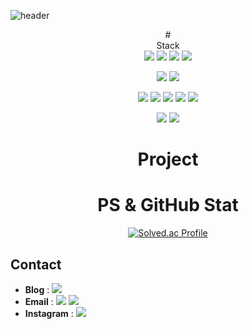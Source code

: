 ![header](https://capsule-render.vercel.app/api?type=waving&color=gradient&customColorList=12&height=250&section=header&text=Short&nbsp;Info&animation=fadeIn&20render&fontSize=60)
 <div align=center>
# <div align=center>Stack</div>
<div align=center><img src="https://img.shields.io/badge/Java-6DB33F?style=for-the-badge&logo=Java&logoColor=white">  <img src="https://img.shields.io/badge/Spring-6DB33F?style=for-the-badge&logo=Spring&logoColor=white"/> <img src="https://img.shields.io/badge/SpringBoot-6DB33F?style=for-the-badge&logo=SpringBoot&logoColor=white"/> <img src="https://img.shields.io/badge/Spring Security-6DB33F?style=for-the-badge&logo=Spring Security&logoColor=white"/>

<img src="https://img.shields.io/badge/Python-3776AB?style=for-the-badge&logo=Python&logoColor=yellow">  <img src="https://img.shields.io/badge/Django-092E20?style=for-the-badge&logo=Python&logoColor=white">  <br>

 <img src="https://img.shields.io/badge/amazons3-569A31?style=for-the-badge&logo=amazons3&logoColor=white">
 <img src="https://img.shields.io/badge/amazonrds-527FFF?style=for-the-badge&logo=amazonrds&logoColor=white">
 <img src="https://img.shields.io/badge/celery-37814A?style=for-the-badge&logo=celery&logoColor=white">
<img src="https://img.shields.io/badge/mysql-4479A1?style=for-the-badge&logo=mysql&logoColor=white">
 <img src="https://img.shields.io/badge/redis-DC382D?style=for-the-badge&logo=redis&logoColor=white">
  
 <img src="https://img.shields.io/badge/C++-00599C?style=for-the-badge&logo=Cplusplus&logoColor=white">  <img src="https://img.shields.io/badge/C-A8B9CC?style=for-the-badge&logo=C&logoColor=white">  <br> 
 </div>




# <div align=center>Project</div>




# <div align=center>PS & GitHub Stat</div>
  [![Solved.ac Profile](http://mazassumnida.wtf/api/v2/generate_badge?boj=brighteast98)](https://solved.ac/brighteast98/)

</div>

## Contact
- **Blog** :  <a href="" target="_blank"><img src="https://img.shields.io/badge/DevBlog-123456?style=round-square&logo=Tistory&logoColor=green"/></a>
- **Email** : <img src="https://img.shields.io/badge/hdsung98-EA4335?style=round-square&logo=Gmail&logoColor=white"/>           <img src="https://img.shields.io/badge/hdsung98-03C75A?style=round-square&logo=Naver&logoColor=white"/>
- **Instagram** :  <a href="https://www.instagram.com/brighteast_98/" target="_blank"><img src="https://img.shields.io/badge/br1ght_east-E4405F?style=round-square&logo=Instagram&logoColor=white"/></a>



